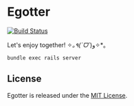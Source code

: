 # Egotter

[![Build Status](https://travis-ci.org/ts-3156/egotter.svg?branch=master)](https://travis-ci.org/ts-3156/egotter)

Let's enjoy together! ✧*｡٩(ˊᗜˋ*)و✧*｡

```
bundle exec rails server

```

## License

Egotter is released under the [MIT License](http://www.opensource.org/licenses/MIT).
